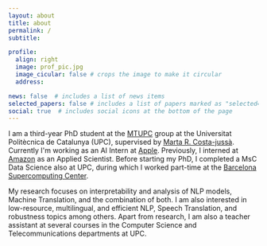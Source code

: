 ```yaml
---
layout: about
title: about
permalink: /
subtitle:

profile:
  align: right
  image: prof_pic.jpg
  image_cicular: false # crops the image to make it circular
  address:

news: false  # includes a list of news items
selected_papers: false # includes a list of papers marked as "selected={true}"
social: true  # includes social icons at the bottom of the page
---
```


I am a third-year PhD student at the [MTUPC](https://mt.cs.upc.edu/) group at the Universitat Politècnica de Catalunya (UPC), supervised by [Marta R. Costa-jussà](https://costa-jussa.com/). Currently I'm working as an AI Intern at [Apple](https://www.apple.com/). Previously, I interned at [Amazon](https://www.amazon.science/) as an Applied Scientist. Before starting my PhD, I completed a MsC Data Science also at UPC, during which I worked part-time at the [Barcelona Supercomputing Center](https://www.bsc.es/).

My research focuses on interpretability and analysis of NLP models, Machine Translation, and the combination of both. I am also interested in low-resource, multilingual, and efficient NLP, Speech Translation, and robustness topics among others. Apart from research, I am also a teacher assistant at several courses in the Computer Science and Telecommunications departments at UPC.